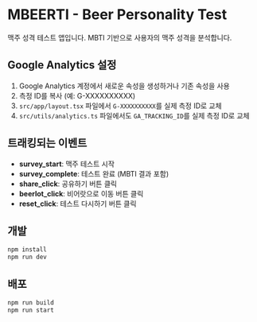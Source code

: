 # MBEERTI - Beer Personality Test

맥주 성격 테스트 앱입니다. MBTI 기반으로 사용자의 맥주 성격을 분석합니다.

## Google Analytics 설정

1. Google Analytics 계정에서 새로운 속성을 생성하거나 기존 속성을 사용
2. 측정 ID를 복사 (예: G-XXXXXXXXXX)
3. `src/app/layout.tsx` 파일에서 `G-XXXXXXXXXX`를 실제 측정 ID로 교체
4. `src/utils/analytics.ts` 파일에서도 `GA_TRACKING_ID`를 실제 측정 ID로 교체

## 트래킹되는 이벤트

- **survey_start**: 맥주 테스트 시작
- **survey_complete**: 테스트 완료 (MBTI 결과 포함)
- **share_click**: 공유하기 버튼 클릭
- **beerlot_click**: 비어랏으로 이동 버튼 클릭
- **reset_click**: 테스트 다시하기 버튼 클릭

## 개발

```bash
npm install
npm run dev
```

## 배포

```bash
npm run build
npm run start
```

